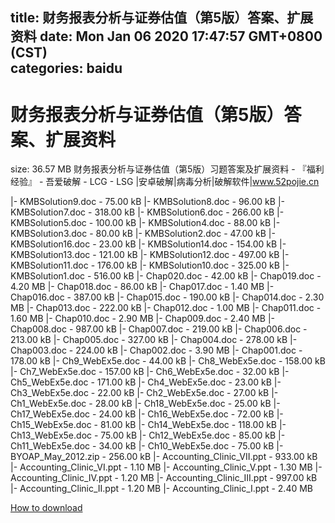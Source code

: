 
title: 财务报表分析与证券估值（第5版）答案、扩展资料
date: Mon Jan 06 2020 17:47:57 GMT+0800 (CST)    
categories: baidu
---

# 财务报表分析与证券估值（第5版）答案、扩展资料
size: 36.57 MB
 财务报表分析与证券估值（第5版）习题答案及扩展资料 - 『福利经验』 - 吾爱破解 - LCG - LSG |安卓破解|病毒分析|破解软件|www.52pojie.cn
 
|- KMBSolution9.doc - 75.00 kB
|- KMBSolution8.doc - 96.00 kB
|- KMBSolution7.doc - 318.00 kB
|- KMBSolution6.doc - 266.00 kB
|- KMBSolution5.doc - 100.00 kB
|- KMBSolution4.doc - 88.00 kB
|- KMBSolution3.doc - 80.00 kB
|- KMBSolution2.doc - 47.00 kB
|- KMBSolution16.doc - 23.00 kB
|- KMBSolution14.doc - 154.00 kB
|- KMBSolution13.doc - 121.00 kB
|- KMBSolution12.doc - 497.00 kB
|- KMBSolution11.doc - 176.00 kB
|- KMBSolution10.doc - 325.00 kB
|- KMBSolution1.doc - 516.00 kB
|- Chap020.doc - 42.00 kB
|- Chap019.doc - 4.20 MB
|- Chap018.doc - 86.00 kB
|- Chap017.doc - 1.40 MB
|- Chap016.doc - 387.00 kB
|- Chap015.doc - 190.00 kB
|- Chap014.doc - 2.30 MB
|- Chap013.doc - 222.00 kB
|- Chap012.doc - 1.00 MB
|- Chap011.doc - 1.60 MB
|- Chap010.doc - 2.90 MB
|- Chap009.doc - 2.40 MB
|- Chap008.doc - 987.00 kB
|- Chap007.doc - 219.00 kB
|- Chap006.doc - 213.00 kB
|- Chap005.doc - 327.00 kB
|- Chap004.doc - 278.00 kB
|- Chap003.doc - 224.00 kB
|- Chap002.doc - 3.90 MB
|- Chap001.doc - 178.00 kB
|- Ch9_WebEx5e.doc - 44.00 kB
|- Ch8_WebEx5e.doc - 158.00 kB
|- Ch7_WebEx5e.doc - 157.00 kB
|- Ch6_WebEx5e.doc - 32.00 kB
|- Ch5_WebEx5e.doc - 171.00 kB
|- Ch4_WebEx5e.doc - 23.00 kB
|- Ch3_WebEx5e.doc - 22.00 kB
|- Ch2_WebEx5e.doc - 27.00 kB
|- Ch1_WebEx5e.doc - 28.00 kB
|- Ch18_WebEx5e.doc - 25.00 kB
|- Ch17_WebEx5e.doc - 24.00 kB
|- Ch16_WebEx5e.doc - 72.00 kB
|- Ch15_WebEx5e.doc - 81.00 kB
|- Ch14_WebEx5e.doc - 118.00 kB
|- Ch13_WebEx5e.doc - 75.00 kB
|- Ch12_WebEx5e.doc - 85.00 kB
|- Ch11_WebEx5e.doc - 34.00 kB
|- Ch10_WebEx5e.doc - 75.00 kB
|- BYOAP_May_2012.zip - 256.00 kB
|- Accounting_Clinic_VII.ppt - 933.00 kB
|- Accounting_Clinic_VI.ppt - 1.10 MB
|- Accounting_Clinic_V.ppt - 1.30 MB
|- Accounting_Clinic_IV.ppt - 1.20 MB
|- Accounting_Clinic_III.ppt - 997.00 kB
|- Accounting_Clinic_II.ppt - 1.20 MB
|- Accounting_Clinic_I.ppt - 2.40 MB

[How to download](https://bpcam.bemobtrk.com/go/2ceec3aa-1ca2-46d6-b9ff-aaa5c184517c?jno=2841)